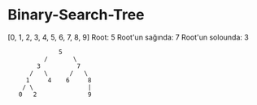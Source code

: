 # Binary-Search-Tree
[0, 1, 2, 3, 4, 5, 6, 7, 8, 9]
Root: 5
Root'un sağında: 7
Root'un solounda: 3
 
                  5 
              /       \
            3          7
          /   \      /   \
         1     4    6     8
        / \               | 
       0   2              9
